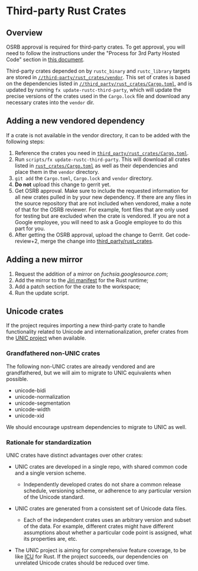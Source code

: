 # Third-party Rust Crates

## Overview

OSRB approval is required for third-party crates. To get approval, you will
need to follow the instructions under the "Process for 3rd Party Hosted
Code" section in [this document][osrb-process].

Third-party crates depended on by `rustc_binary` and `rustc_library` targets
are stored in [`//third-party/rust_crates/vendor`][3p-vendor].
This set of crates is based on the dependencies listed in
[`//third_party/rust_crates/Cargo.toml`][3p-cargo-toml],
and is updated by running `fx update-rustc-third-party`, which will update
the precise versions of the crates used in the `Cargo.lock` file and download
any necessary crates into the `vendor` dir.

## Adding a new vendored dependency

If a crate is not available in the vendor directory, it can to be added with
the following steps:

1. Reference the crates you need in [`third_party/rust_crates/Cargo.toml`][3p-cargo-toml].
1. Run `scripts/fx update-rustc-third-party`. This will download all crates listed in
   [`rust_crates/Cargo.toml`][3p-cargo-toml] as well as their dependencies and
   place them in the `vendor` directory.
1. `git add` the `Cargo.toml`, `Cargo.lock` and `vendor` directory.
1.  __Do not__  upload this change to gerrit yet.
1. Get OSRB approval. Make sure to include the requested information for all
   new crates pulled in by your new dependency.
   If there are any files in the source repository that are not included when
   vendored, make a note of that for the OSRB reviewer. For example, font files
   that are only used for testing but are excluded when the crate is vendored.
   If you are not a Google employee, you will need to ask a Google employee to
   do this part for you.
1. After getting the OSRB approval, upload the change to Gerrit.
Get code-review+2, merge the change into [third_party/rust_crates][3p-crates].

## Adding a new mirror

1. Request the addition of a mirror on *fuchsia.googlesource.com*;
1. Add the mirror to the [Jiri manifest][jiri-manifest] for the Rust runtime;
1. Add a patch section for the crate to the workspace;
1. Run the update script.

[3p-crates]: /third_party/rust_crates/
[3p-cargo-toml]: /third_party/rust_crates/Cargo.toml
[3p-vendor]: /third_party/rust_crates/vendor
[osrb-process]: https://docs.google.com/document/d/1X3eNvc4keQxOpbkGUiyYBMtr3ueEnVQCPW61FT96o_E/edit#heading=h.7mb7m2qs89th
[jiri-manifest]: https://fuchsia.googlesource.com/manifest/+/master/runtimes/rust "Jiri manifest"

## Unicode crates

If the project requires importing a new third-party crate to handle
functionality related to Unicode and internationalization, prefer crates from
the [UNIC project](https://crates.io/crates/unic) when available.

### Grandfathered non-UNIC crates

The following non-UNIC crates are already vendored and are grandfathered, but we
will aim to migrate to UNIC equivalents when possible.

* unicode-bidi
* unicode-normalization
* unicode-segmentation
* unicode-width
* unicode-xid

We should encourage upstream dependencies to migrate to UNIC as well.

### Rationale for standardization

UNIC crates have distinct advantages over other crates:

* UNIC crates are developed in a single repo, with shared common code and a
  single version scheme.

  * Independently developed crates do not share a common release schedule,
    versioning scheme, or adherence to any particular version of the Unicode
    standard.

* UNIC crates are generated from a consistent set of Unicode data files.

  * Each of the independent crates uses an arbitrary version and subset of
    the data. For example, different crates might have different assumptions
    about whether a particular code point is assigned, what its properties
    are, etc.

* The UNIC project is aiming for comprehensive feature coverage, to be like
  [ICU](http://site.icu-project.org/) for Rust. If the project succeeds, our
  dependencies on unrelated Unicode crates should be reduced over time.

